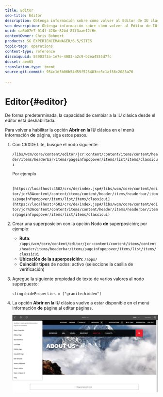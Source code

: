 ```yaml
---
title: Editor
seo-title: Editor
description: Obtenga información sobre cómo volver al Editor de IU clásica.
seo-description: Obtenga información sobre cómo volver al Editor de IU clásica.
uuid: ca8b07e7-014f-428e-82bd-87f3aae12f6e
contentOwner: Chris Bohnert
products: SG_EXPERIENCEMANAGER/6.5/SITES
topic-tags: operations
content-type: reference
discoiquuid: 54903f3a-1e7e-4083-a2c9-b2ea4555d7fc
docset: aem65
translation-type: tm+mt
source-git-commit: 954c1d5b06b54d59f523483ce5c1af36c2083a76

---
```



# Editor{#editor}

De forma predeterminada, la capacidad de cambiar a la IU clásica desde el editor está deshabilitada.

Para volver a habilitar la opción **Abrir en la IU** clásica en el menú Información **de** página, siga estos pasos.

1. Con CRXDE Lite, busque el nodo siguiente:

   `/libs/wcm/core/content/editor/jcr:content/content/items/content/header/items/headerbar/items/pageinfopopover/items/list/items/classicui`

   Por ejemplo

   ` [https://localhost:4502/crx/de/index.jsp#/libs/wcm/core/content/editor/jcr%3Acontent/content/items/content/header/items/headerbar/items/pageinfopopover/items/list/items/classicui](https://localhost:4502/crx/de/index.jsp#/libs/wcm/core/content/editor/jcr%3Acontent/content/items/content/header/items/headerbar/items/pageinfopopover/items/list/items/classicui)`

1. Crear una superposición con la opción Nodo **de** superposición; por ejemplo:

   * **Ruta**: `/apps/wcm/core/content/editor/jcr:content/content/items/content/header/items/headerbar/items/pageinfopopover/items/list/items/classicui`
   * **Ubicación de la superposición**: `/apps/`
   * **Coincidir tipos** de nodos: activo (seleccione la casilla de verificación)

1. Agregue la siguiente propiedad de texto de varios valores al nodo superpuesto:

   `sling:hideProperties = ["granite:hidden"]`

1. La opción **Abrir en la IU** clásica vuelve a estar disponible en el menú Información **de** página al editar páginas.

   ![](assets/syui-03-2019-02-27-15-19-48.png)
